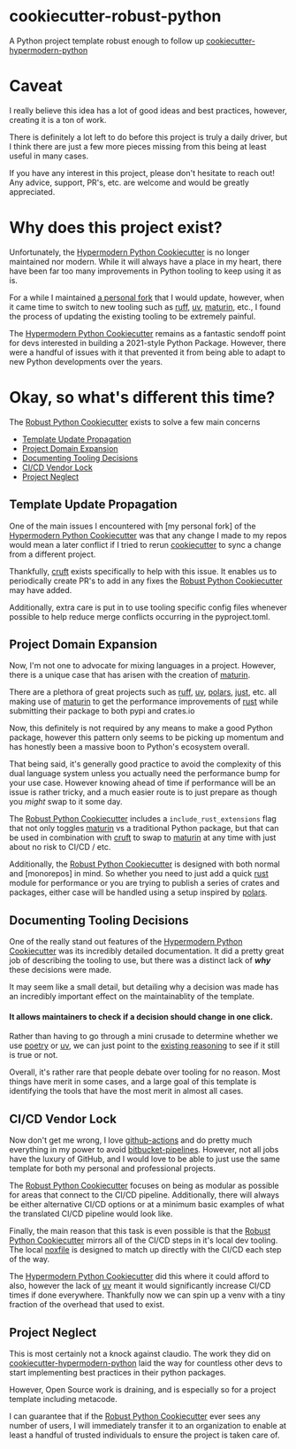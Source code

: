 # cookiecutter-robust-python

A Python project template robust enough to follow up [cookiecutter-hypermodern-python]

# Caveat

I really believe this idea has a lot of good ideas and best practices, however, creating it is a ton of work.

There is definitely a lot left to do before this project is truly a daily driver, but I think there are just a few more pieces missing from this being at least useful in many cases.

If you have any interest in this project, please don't hesitate to reach out!
Any advice, support, PR's, etc. are welcome and would be greatly appreciated.

# Why does this project exist?

Unfortunately, the [Hypermodern Python Cookiecutter] is no longer maintained nor modern.
While it will always have a place in my heart, there have been far too many improvements in Python tooling to keep using it as is.

For a while I maintained [a personal fork](https://github.com/56kyle/cookiecutter-hypermodern-python) that I would update, however, when it came time to switch
to new tooling such as [ruff], [uv], [maturin], etc., I found the process of updating the existing tooling to be extremely painful.

The [Hypermodern Python Cookiecutter] remains as a fantastic sendoff point for devs interested in building a 2021-style Python Package. However, there were
a handful of issues with it that prevented it from being able to adapt to new Python developments over the years.

# Okay, so what's different this time?

The [Robust Python Cookiecutter] exists to solve a few main concerns

- [Template Update Propagation](#template-update-propagation)
- [Project Domain Expansion](#project-domain-expansion)
- [Documenting Tooling Decisions](#documenting-tooling-decisions)
- [CI/CD Vendor Lock](#cicd-vendor-lock)
- [Project Neglect](#project-neglect)

## Template Update Propagation

One of the main issues I encountered with [my personal fork] of the [Hypermodern Python Cookiecutter] was that any change
I made to my repos would mean a later conflict if I tried to rerun [cookiecutter] to sync a change from a different project.

Thankfully, [cruft] exists specifically to help with this issue. It enables us to periodically create PR's to add in any fixes
the [Robust Python Cookiecutter] may have added.

Additionally, extra care is put in to use tooling specific config files whenever possible to help reduce merge conflicts occurring
in the pyproject.toml.

## Project Domain Expansion

Now, I'm not one to advocate for mixing languages in a project. However, there is a unique case that has arisen with the creation of [maturin].

There are a plethora of great projects such as [ruff], [uv], [polars], [just], etc. all making use of [maturin] to get the performance improvements of [rust] while
submitting their package to both pypi and crates.io

Now, this definitely is not required by any means to make a good Python package, however this pattern only seems to be picking up momentum and has honestly been a massive boon
to Python's ecosystem overall.

That being said, it's generally good practice to avoid the complexity of this dual language system unless you actually need the performance bump for your use case. However knowing ahead of time if performance
will be an issue is rather tricky, and a much easier route is to just prepare as though you _might_ swap to it some day.

The [Robust Python Cookiecutter] includes a `include_rust_extensions` flag that not only toggles [maturin] vs a traditional Python package,
but that can be used in combination with [cruft] to swap to [maturin] at any time with just about no risk to CI/CD / etc.

Additionally, the [Robust Python Cookiecutter] is designed with both normal and [monorepos] in mind. So whether you need to just add
a quick [rust] module for performance or you are trying to publish a series of crates and packages, either case will be handled using a setup inspired by [polars].

## Documenting Tooling Decisions

One of the really stand out features of the [Hypermodern Python Cookiecutter] was its incredibly detailed documentation.
It did a pretty great job of describing the tooling to use, but there was a distinct lack of **_why_** these decisions were made.

It may seem like a small detail, but detailing why a decision was made has an incredibly important effect on the maintainablity of the template.

#### **It allows maintainers to check if a decision should change in one click.**

Rather than having to go through a mini crusade to determine whether we use [poetry] or [uv], we can just point to the
[existing reasoning](https://cookiecutter-robust-python.readthedocs.io/en/latest/topics/02_dependency_management.md#option-2--term--poetry) to see if it still is true or not.

Overall, it's rather rare that people debate over tooling for no reason. Most things have merit in some cases, and a large goal of this template is identifying the tools that have the most merit in almost all cases.

## CI/CD Vendor Lock

Now don't get me wrong, I love [github-actions] and do pretty much everything in my power to avoid [bitbucket-pipelines].
However, not all jobs have the luxury of GitHub, and I would love to be able to just use the same template for both my personal and professional projects.

The [Robust Python Cookiecutter] focuses on being as modular as possible for areas that connect to the CI/CD pipeline. Additionally, there will always be either alternative
CI/CD options or at a minimum basic examples of what the translated CI/CD pipeline would look like.

Finally, the main reason that this task is even possible is that the [Robust Python Cookiecutter] mirrors all of the CI/CD steps in it's local dev tooling.
The local [noxfile] is designed to match up directly with the CI/CD each step of the way.

The [Hypermodern Python Cookiecutter] did this where it could afford to also, however the lack of [uv] meant it would significantly increase CI/CD times if done everywhere.
Thankfully now we can spin up a venv with a tiny fraction of the overhead that used to exist.

## Project Neglect

This is most certainly not a knock against claudio. The work they did on [cookiecutter-hypermodern-python] laid the way for countless other devs to start
implementing best practices in their python packages.

However, Open Source work is draining, and is especially so for a project template including metacode.

I can guarantee that if the [Robust Python Cookiecutter] ever sees any number of users, I will immediately transfer it to an organization to enable at least a handful
of trusted individuals to ensure the project is taken care of.

[bitbucket-pipelines]: https://support.atlassian.com/bitbucket-cloud/docs/write-a-pipe-for-bitbucket-pipelines/
[cookiecutter]: https://cookiecutter.readthedocs.io/en/stable/
[cookiecutter-hypermodern-python]: https://github.com/cjolowicz/cookiecutter-hypermodern-python
[cookiecutter-robust-python]: https://github.com/56kyle/cookiecutter-robust-python
[cruft]: https://cruft.github.io/cruft/
[github-actions]: https://docs.github.com/en/actions
[hypermodern python cookiecutter]: https://github.com/cjolowicz/cookiecutter-hypermodern-python
[just]: https://github.com/casey/just?tab=readme-ov-fil
[maturin]: https://github.com/PyO3/maturin
[noxfile]: https://github.com/56kyle/cookiecutter-robust-python/blob/main/%7B%7Bcookiecutter.project_name%7D%7D/noxfile.py
[poetry]: https://python-poetry.org/docs/
[polars]: https://github.com/pola-rs/polars
[robust python cookiecutter]: https://github.com/56kyle/cookiecutter-robust-python
[ruff]: https://docs.astral.sh/ruff/
[rust]: https://www.rust-lang.org/learn
[rye]: https://rye.astral.sh/
[uv]: https://docs.astral.sh/uv/
